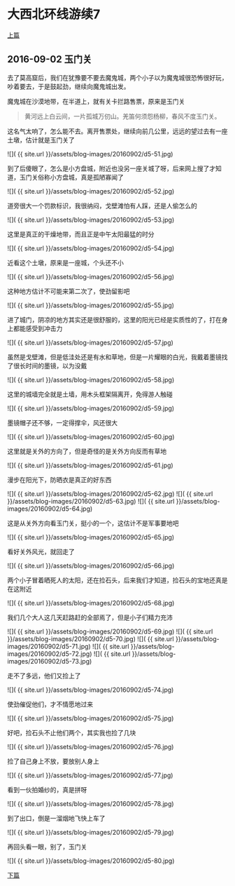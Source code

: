 大西北环线游续7
========================

[上篇](/2016/09/02/大西北7.html)

2016-09-02 玉门关
------------------------

去了莫高窟后，我们在犹豫要不要去魔鬼城，两个小子以为魔鬼城很恐怖很好玩，吵着要去，于是鼓起劲，继续向魔鬼城出发。

魔鬼城在沙漠地带，在半道上，就有关卡拦路售票，原来是玉门关

>黄河远上白云间，一片孤城万仞山。羌笛何须怨杨柳，春风不度玉门关。

这名气太响了，怎么能不去。离开售票处，继续向前几公里，远远的望过去有一座土墩，估计就是玉门关了

![]( {{ site.url }}/assets/blog-images/20160902/d5-51.jpg)

到了后傻眼了，怎么是小方盘城，附近也没另一座关城了呀，后来网上搜了才知道，玉门关俗称小方盘城，真是孤陋寡闻了

![]( {{ site.url }}/assets/blog-images/20160902/d5-52.jpg)

道旁很大一个罚款标识，我很纳闷，戈壁滩怕有人踩，还是人偷怎么的

![]( {{ site.url }}/assets/blog-images/20160902/d5-53.jpg)

这里是真正的干燥地带，而且正是中午太阳最猛的时分

![]( {{ site.url }}/assets/blog-images/20160902/d5-54.jpg)

近看这个土墩，原来是一座城，个头还不小

![]( {{ site.url }}/assets/blog-images/20160902/d5-56.jpg)

这种地方估计不可能来第二次了，使劲留影吧

![]( {{ site.url }}/assets/blog-images/20160902/d5-55.jpg)

进了城门，阴凉的地方其实还是很舒服的，这里的阳光已经是实质性的了，打在身上都能感受到冲击力

![]( {{ site.url }}/assets/blog-images/20160902/d5-57.jpg)

虽然是戈壁滩，但是低洼处还是有水和草地，但是一片耀眼的白光，我戴着墨镜找了很长时间的墨镜，以为没戴

![]( {{ site.url }}/assets/blog-images/20160902/d5-58.jpg)

这里的城墙完全就是土墙，用木头框架隔离开，免得游人触碰

![]( {{ site.url }}/assets/blog-images/20160902/d5-59.jpg)

墨镜帽子还不够，一定得撑伞，风还很大

![]( {{ site.url }}/assets/blog-images/20160902/d5-60.jpg)

这里就是关外的方向了，但是奇怪的是关外方向反而有草地

![]( {{ site.url }}/assets/blog-images/20160902/d5-61.jpg)

漫步在阳光下，防晒衣是真正的好东西

![]( {{ site.url }}/assets/blog-images/20160902/d5-62.jpg)
![]( {{ site.url }}/assets/blog-images/20160902/d5-63.jpg)
![]( {{ site.url }}/assets/blog-images/20160902/d5-64.jpg)

这是从关外方向看玉门关，挺小的一个，这估计不是军事要地吧

![]( {{ site.url }}/assets/blog-images/20160902/d5-65.jpg)

看好关外风光，就回走了

![]( {{ site.url }}/assets/blog-images/20160902/d5-66.jpg)

两个小子冒着晒死人的太阳，还在捡石头，后来我们才知道，捡石头的宝地还真是在这附近

![]( {{ site.url }}/assets/blog-images/20160902/d5-68.jpg)

我们几个大人这几天赶路赶的全部焉了，但是小子们精力充沛

![]( {{ site.url }}/assets/blog-images/20160902/d5-69.jpg)
![]( {{ site.url }}/assets/blog-images/20160902/d5-70.jpg)
![]( {{ site.url }}/assets/blog-images/20160902/d5-71.jpg)
![]( {{ site.url }}/assets/blog-images/20160902/d5-72.jpg)
![]( {{ site.url }}/assets/blog-images/20160902/d5-73.jpg)

走不了多远，他们又捡上了

![]( {{ site.url }}/assets/blog-images/20160902/d5-74.jpg)

使劲催促他们，才不情愿地过来

![]( {{ site.url }}/assets/blog-images/20160902/d5-75.jpg)

好吧，捡石头不止他们两个，其实我也捡了几块

![]( {{ site.url }}/assets/blog-images/20160902/d5-76.jpg)

捡了自己身上不放，要放别人身上

![]( {{ site.url }}/assets/blog-images/20160902/d5-77.jpg)

看到一伙拍婚纱的，真是拼呀

![]( {{ site.url }}/assets/blog-images/20160902/d5-78.jpg)

到了出口，倒是一溜烟地飞快上车了

![]( {{ site.url }}/assets/blog-images/20160902/d5-79.jpg)

再回头看一眼，别了，玉门关

![]( {{ site.url }}/assets/blog-images/20160902/d5-80.jpg)

[下篇](/2016/09/02/大西北9.html)